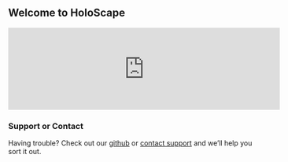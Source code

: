 ## Welcome to HoloScape 
<iframe src="https://itch.io/embed/808813" width="552" height="167" frameborder="0"><a href="https://chinadacam.itch.io/holoscape">HoloScape by Faustino</a></iframe>


### Support or Contact

Having trouble? Check out our [github](https://github.com/ChinadaCam/HoloScape-Game) or [contact support](tiagfaustino@gmail.com) and we’ll help you sort it out.
